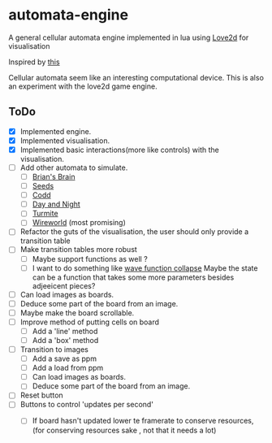 # automata-engine
A general cellular automata engine implemented in lua using [Love2d](https://love2d.org/) for visualisation

Inspired by [this](https://www.youtube.com/watch?v=ygdPRlSo3Qg)

 
Cellular automata seem like an interesting computational device.
This is also an experiment with the love2d game engine.

## ToDo
- [x] Implemented engine.
- [x] Implemented visualisation.
- [x] Implemented basic interactions(more like controls) with the visualisation.
- [ ] Add other automata to simulate.
  - [ ] [Brian's Brain](https://en.wikipedia.org/wiki/Brian%27s_Brain)
  - [ ] [Seeds](https://en.wikipedia.org/wiki/Seeds_(cellular_automaton))
  - [ ] [Codd](https://en.wikipedia.org/wiki/Codd%27s_cellular_automaton)
  - [ ] [Day and Night](https://en.wikipedia.org/wiki/Day_and_Night_(cellular_automaton))
  - [ ] [Turmite](https://en.wikipedia.org/wiki/Turmite)
  - [ ] [Wireworld](https://en.wikipedia.org/wiki/Wireworld) (most
    promising)
- [ ] Refactor the guts of the visualisation, the user should only provide a transition table
- [ ] Make transition tables more robust 
  - [ ] Maybe support functions as well ? 
  - [ ] I want to do something like [wave function collapse](https://en.wikipedia.org/wiki/Wave_function_collapse) Maybe the state can be a function that takes some more parameters besides adjeeicent pieces?
- [ ] Can load images as boards.
- [ ] Deduce some part of the board from an image.
- [ ] Maybe make the board scrollable.
- [ ] Improve method of putting cells on board
  - [ ] Add a 'line' method
  - [ ] Add a 'box' method
- [ ] Transition to images
  - [ ] Add a save as ppm
  - [ ] Add a load from ppm
  - [ ] Can load images as boards.
  - [ ] Deduce some part of the board from an image.
- [ ] Reset button
- [ ] Buttons to control 'updates per second'
  - [ ] If board hasn't updated lower te framerate to conserve resources, (for conserving resources sake , not that it needs a lot)
  
  
